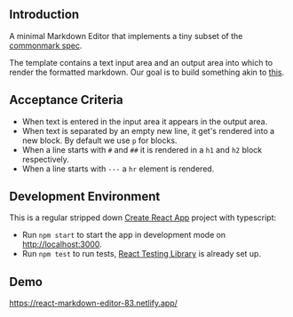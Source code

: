 ## Introduction

A minimal Markdown Editor that implements a tiny subset of the
[commonmark spec](https://commonmark.org/help/). 

The template contains a text input area and an output area into which to render the formatted
markdown. Our goal is to build something akin to [this](https://markdownlivepreview.com/).

## Acceptance Criteria

- When text is entered in the input area it appears in the output area.
- When text is separated by an empty new line, it get's rendered into a new block. By default we use
  `p` for blocks.
- When a line starts with `#` and `##` it is rendered in a `h1` and `h2` block respectively.
- When a line starts with `---` a `hr` element is rendered.

## Development Environment

This is a regular stripped down [Create React App](https://create-react-app.dev) project with typescript:

- Run `npm start` to start the app in development mode on [http://localhost:3000](http://localhost:3000).
- Run `npm test` to run tests, [React Testing Library](https://testing-library.com/docs/react-testing-library/) is already set up.

## Demo
https://react-markdown-editor-83.netlify.app/
